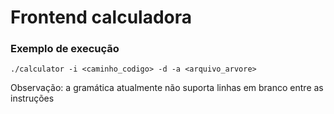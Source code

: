 # Frontend calculadora

### Exemplo de execução
```
./calculator -i <caminho_codigo> -d -a <arquivo_arvore>
```

Observação: a gramática atualmente não suporta linhas em branco entre as instruções
